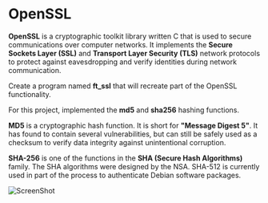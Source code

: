 # OpenSSL


__OpenSSL__ is a cryptographic toolkit library written C that is used to secure communications over computer networks. It implements the __Secure Sockets Layer (SSL)__ and
__Transport Layer Security (TLS)__ network protocols to protect against eavesdropping
and verify identities during network communication.


Create a program named __ft_ssl__ that will recreate part of the OpenSSL
functionality.


For this project, implemented the __md5__ and __sha256__ hashing functions.


__MD5__ is a cryptographic hash function. It is short for __"Message Digest 5"__. It has found to
contain several vulnerabilities, but can still be safely used as a checksum to verify data
integrity against unintentional corruption.


__SHA-256__ is one of the functions in the __SHA (Secure Hash Algorithms)__ family. The SHA
algorithms were designed by the NSA. SHA-512 is currently used in part of the process
to authenticate Debian software packages.

![ScreenShot](https://github.com/lpavliuk/ssl/blob/master/screenshots/Screen%20Shot%202019-02-07%20at%2012.17.55%20PM.png)
